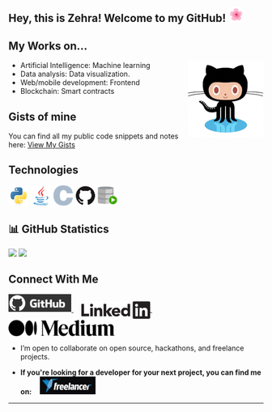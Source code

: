 <h2 align="left">Hey, this is Zehra! Welcome to my GitHub!  <img src="https://github.com/zehragulbuyukarslan/icon_collection/blob/main/gifs/pink-sakura.gif" width="30" height="30"/> </h2>

<h2> My Works on... </h2>  <img align="right" src="https://github.com/zehragulbuyukarslan/icon_collection/blob/main/gifs/octacat-github.gif" alt="github" width="150" height="150"/>

- Artificial Intelligence: Machine learning
- Data analysis: Data visualization.
- Web/mobile development: Frontend
- Blockchain: Smart contracts

## Gists of mine
You can find all my public code snippets and notes here: [View My Gists](https://gist.github.com/zehragulbuyukarslan)

## Technologies

<p align="left">
  
  <img src="https://github.com/devicons/devicon/blob/master/icons/python/python-original.svg" alt="python" width="40" height="40"/>
  <img src="https://github.com/devicons/devicon/blob/master/icons/java/java-original.svg" alt="java" width="40" height="40"/>
  <img src="https://github.com/devicons/devicon/blob/master/icons/c/c-original.svg" alt="C" width="40" height="40"/>
  <img src="https://github.com/devicons/devicon/blob/master/icons/github/github-original.svg" alt="github" width="40" height="40"/>
  <img src="https://github.com/devicons/devicon/blob/master/icons/sqldeveloper/sqldeveloper-original.svg" alt="sqldeveloper" width="40" height="40">

</p>



## 📊 GitHub Statistics

<p>
  <img src="https://github-readme-stats.vercel.app/api?username=zehragulbuyukarslan&show_icons=true&theme=radical"/>
  
  <img src="https://github-readme-stats.vercel.app/api/top-langs/?username=zehragulbuyukarslan&layout=compact&theme=radical"/>

  
</p>


## Connect With Me
<p align="left">
    <a href="https://github.com/zehragulbuyukarslan/">
      <img src="https://github.com/zehragulbuyukarslan/logo_collection/blob/main/CombinationMark/svg/github.svg" alt="GitHub" height="35"/>
    <a/>&nbsp&nbsp;&nbsp;
    <a href="https://www.linkedin.com/in/zehragulbuyukarslan/" style="margin-right: 20">
      <img src="https://github.com/zehragulbuyukarslan/logo_collection/blob/main/CombinationMark/png/linkedIn.png" alt="LinkedIn" height="35" style="vertical-align:middle; border:none;"/>
    <a/>&nbsp&nbsp;&nbsp;
    <a href="https://zehragulbuyukarslan.medium.com/" style="margin-right: 20">
      <img src="https://github.com/zehragulbuyukarslan/logo_collection/blob/main/CombinationMark/png/medium1.png" alt="Medium" height="35" style="vertical-align:middle; border:none;"/>
    <a/>
      
- I’m open to collaborate on open source, hackathons, and freelance projects.


- **If you're looking for a developer for your next project, you can find me on:** &nbsp;&nbsp; <a href="https://www.freelancer.com/u/zehragulb" target="_blank"><img src="https://github.com/zehragulbuyukarslan/logo_collection/blob/main/CombinationMark/jpg/freelancer2.jpg" alt="freelancer" height="35" width="110"/><a/>

</p>

---
